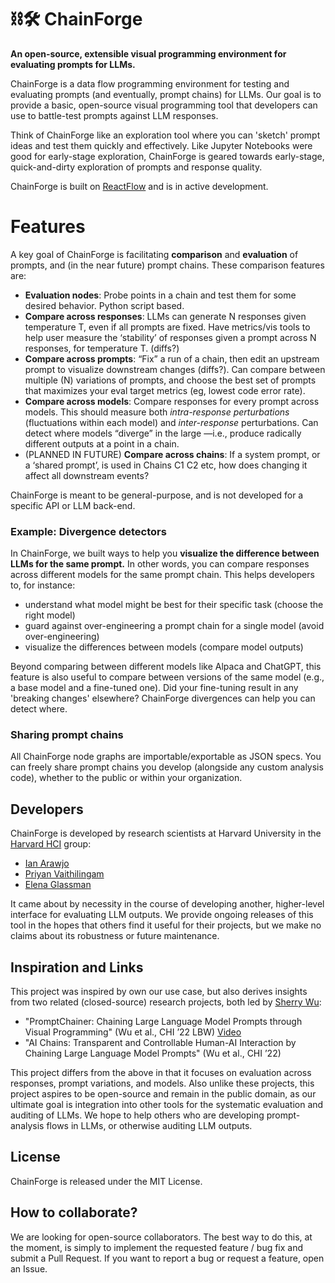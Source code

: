 # ⛓️🛠️ ChainForge
**An open-source, extensible visual programming environment for evaluating prompts for LLMs.**

ChainForge is a data flow programming environment for testing and evaluating prompts (and eventually, prompt chains) for LLMs. Our goal is to provide a basic, open-source visual programming tool that developers can use to battle-test prompts against LLM responses. 

Think of ChainForge like an exploration tool where you can 'sketch' prompt ideas and test them quickly and effectively. Like Jupyter Notebooks were good for early-stage exploration, ChainForge is geared towards early-stage, quick-and-dirty exploration of prompts and response quality.

ChainForge is built on [ReactFlow](https://reactflow.dev) and is in active development.

# Features

A key goal of ChainForge is facilitating **comparison** and **evaluation** of prompts, and (in the near future) prompt chains. These comparison features are:

- **Evaluation nodes**: Probe points in a chain and test them for some desired behavior. Python script based.
- **Compare across responses**: LLMs can generate N responses given temperature T, even if all prompts are fixed. Have metrics/vis tools to help user measure the ‘stability’ of responses given a prompt across N responses, for temperature T. (diffs?)
- **Compare across prompts**: “Fix” a run of a chain, then edit an upstream prompt to visualize downstream changes (diffs?). Can compare between multiple (N) variations of prompts, and choose the best set of prompts that maximizes your eval target metrics (eg, lowest code error rate).
- **Compare across models**: Compare responses for every prompt across models. This should measure both *intra-response perturbations* (fluctuations within each model) and *inter-response* perturbations. Can detect where models “diverge” in the large —i.e., produce radically different outputs at a point in a chain.
- (PLANNED IN FUTURE) **Compare across chains**: If a system prompt, or a ‘shared prompt’, is used in Chains C1 C2 etc, how does changing it affect all downstream events?

ChainForge is meant to be general-purpose, and is not developed for a specific API or LLM back-end. 

### Example: Divergence detectors

In ChainForge, we built ways to help you **visualize the difference between LLMs for the same prompt.** In other words, you can compare responses across different models for the same prompt chain. This helps developers to, for instance:
- understand what model might be best for their specific task (choose the right model)
- guard against over-engineering a prompt chain for a single model (avoid over-engineering)
- visualize the differences between models (compare model outputs)

Beyond comparing between different models like Alpaca and ChatGPT, this feature is also useful to compare between versions of the same model (e.g., a base model and a fine-tuned one). Did your fine-tuning result in any 'breaking changes' elsewhere? ChainForge divergences can help you can detect where. 

### Sharing prompt chains

All ChainForge node graphs are importable/exportable as JSON specs. You can freely share prompt chains you develop (alongside any custom analysis code), whether to the public or within your organization. 

## Developers

ChainForge is developed by research scientists at Harvard University in the [Harvard HCI](https://hci.seas.harvard.edu) group:
- [Ian Arawjo](http://ianarawjo.com/index.html)
- [Priyan Vaithilingam](https://priyan.info)
- [Elena Glassman]()

It came about by necessity in the course of developing another, higher-level interface for evaluating LLM outputs. We provide ongoing releases of this tool in the hopes that others find it useful for their projects, but we make no claims about its robustness or future maintenance.

## Inspiration and Links

This project was inspired by own our use case, but also derives insights from two related (closed-source) research projects, both led by [Sherry Wu](https://www.cs.cmu.edu/~sherryw/):
- "PromptChainer: Chaining Large Language Model Prompts through Visual Programming" (Wu et al., CHI ’22 LBW) [Video](https://www.youtube.com/watch?v=p6MA8q19uo0)
- "AI Chains: Transparent and Controllable Human-AI Interaction by Chaining Large Language Model Prompts" (Wu et al., CHI ’22)

This project differs from the above in that it focuses on evaluation across responses, prompt variations, and models. Also unlike these projects, this project aspires to be open-source and remain in the public domain, as our ultimate goal is integration into other tools for the systematic evaluation and auditing of LLMs. We hope to help others who are developing prompt-analysis flows in LLMs, or otherwise auditing LLM outputs. 

## License

ChainForge is released under the MIT License.

## How to collaborate?

We are looking for open-source collaborators. The best way to do this, at the moment, is simply to implement the requested feature / bug fix and submit a Pull Request. If you want to report a bug or request a feature, open an Issue. 
